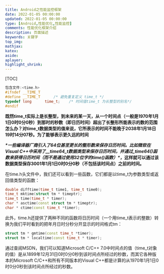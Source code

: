 ```yaml
---
title: Android之性能监控框架
date: 2022-01-05 00:00:00
updated: 2022-01-05 00:00:00
type: [Android,性能优化,性能监控]
comments: 性能优化框架介绍
description: 页面描述
keywords: 关键字
top_img:
mathjax:
katex:
aside:
aplayer:
highlight_shrink:
---
```


[TOC]



```c++
包含文件:<time.h>
#ifndef __TIME_T
#define __TIME_T      /* 避免重复定义 time_t */
typedef long      time_t;    /* 时间值time_t 为长整型的别名*/
#endif
```

**既然time_t实际上是长整型，到未来的某一天，从一个时间点（一般是1970年1月1日0时0分0秒）到那时的秒数（即日历时间）超出了长整形所能表示的数的范围怎么办？对time_t数据类型的值来说，它所表示的时间不能晚于2038年1月18日19时14分07秒。为了能够表示更久远的时间**

***\*一些编译器厂商引入了64位甚至更长的整形数来保存日历时间。比如微软在Visual C++中采用了__time64_t数据类型来保存日历时间，并通过_time64()函数来获得日历时间（而不是通过使用32位字的time()函数）\**，这样就可以通过该数据类型保存3001年1月1日0时0分0秒（不包括该时间点）之前的时间。**

在time.h头文件中，我们还可以看到一些函数，它们都是以time_t为参数类型或返回值类型的函数：

```c++
double difftime(time_t time1, time_t time0);
time_t mktime(struct tm * timeptr);
time_t time(time_t * timer);
char * asctime(const struct tm * timeptr);
char * ctime(const time_t *timer);
```

此外，time.h还提供了两种不同的函数将日历时间（一个用time_t表示的整数）转换为我们平时看到的把年月日时分秒分开显示的时间格式tm：

```c++
struct tm * gmtime(const time_t *timer);                                          
struct tm * localtime(const time_t * timer);
```

通过查阅MSDN，我们可以知道Microsoft C/C++ 7.0中时间点的值（time_t对象的值）是从1899年12月31日0时0分0秒到该时间点所经过的秒数，而其它各种版本的Microsoft C/C++和所有不同版本的Visual C++都是计算的从1970年1月1日0时0分0秒到该时间点所经过的秒数。

